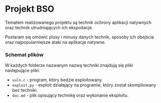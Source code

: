 # Projekt BSO

Tematem realizowanego projektu są technik ochrony aplikacji natywnych oraz technik utrudniających ich ekspoitacje. 

Postaram się omówić plusy i minusy danych technik, sposoby ich obejścia oraz najpopularniejsze ataki na aplikacje natywne.

### Schemat plików

W każdych folderze nazwanym nazwą techniki znajdują się pliki następujące pliki:

* `vuln.c` - program, który bedzie exploitowany.
* `exploit.py` - exploit działający na programie, który został skompilowany bez techniki.
* `doc.md` - plik opisujący technikę oraz wykonanie eksploitu.
